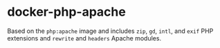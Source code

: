 # docker-php-apache

Based on the `php:apache` image and includes `zip`, `gd`, `intl`, and `exif` PHP extensions and `rewrite` and `headers` Apache modules.
